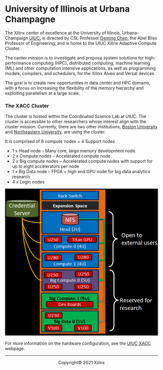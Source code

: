 # University of Illinois at Urbana Champagne

The Xilinx center of excellence at the University of Illinois, Urbana-Champaign [UIUC](https://csl.illinois.edu/news/illinois-named-xilinx-center-excellence), is directed by CSL Professor [Deming Chen](http://dchen.ece.illinois.edu/), the Abel Bliss Professor of Engineering, and is home to the UIUC Xilinx Adaptive Compute Cluster.

The center mission is to investigate and propose system solutions for high-performance computing (HPC), distributed computing, machine learning (ML) and other computation intensive applications, as well as programming models, compilers, and schedulers, for the Xilinx Alveo and Versal devices. 

The goal is to create new opportunities in data center and HPC domains, with a focus on increasing the flexibility of the memory hierarchy and exploiting parallelism at a large scale.

### The XACC Cluster

The cluster is hosted within the Coordinated Science Lab at UIUC. The cluster is accessible to other researchers whose interest align with the cluster mission. Currently, there are two other institutions, [Boston University](https://www.bu.edu/eng/profile/martin-herbordt/) and [Northeastern University](https://coe.northeastern.edu/people/leeser-miriam/), are using the cluster.

It is comprised of 6 compute nodes + 4 Support nodes.

- 1 x Head node – Many core, large memory development node.
- 2 x Compute nodes – Accelerated compute node
- 2 x Big compute nodes – Accelerated compute nodes with support for up to eight accelerators per node
- 1 x Big Data node – FPGA + high end GPU node for big data analytics research
- 4 x Login nodes 

![](./images/uiuc/xacc_uiuc.png)

For more information on the hardware configuration, see the [UIUC XACC](https://xilinx-center.csl.illinois.edu/xacc-cluster/) webpage. 

---------------------------------------
<p align="center">Copyright&copy; 2021 Xilinx</p>